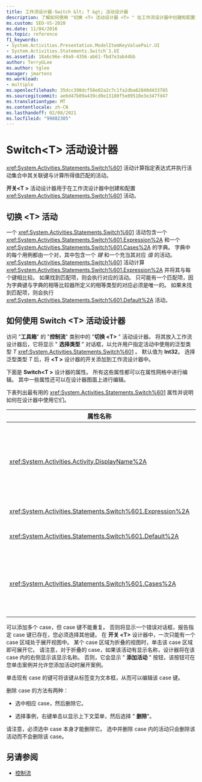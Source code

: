 ```yaml
---
title: 工作流设计器-Switch &lt; T &gt; 活动设计器
description: 了解如何使用 "切换 <T> 活动设计器 <T> " 在工作流设计器中创建和配置交换机活动。
ms.custom: SEO-VS-2020
ms.date: 11/04/2016
ms.topic: reference
f1_keywords:
- System.Activities.Presentation.ModelItemKeyValuePair.UI
- System.Activities.Statements.Switch`1.UI
ms.assetid: 18a6c96e-49a9-4356-ab61-fbd7e3ab44bb
author: TerryGLee
ms.author: tglee
manager: jmartens
ms.workload:
- multiple
ms.openlocfilehash: 35dcc390dcf58e02a2c7c1fa2dba62840d433785
ms.sourcegitcommit: ae6d47b09a439cd0e13180f5e89510e3e347fd47
ms.translationtype: MT
ms.contentlocale: zh-CN
ms.lasthandoff: 02/08/2021
ms.locfileid: "99882305"
---
```

# <a name="switcht-activity-designer"></a>Switch\<T> 活动设计器

<xref:System.Activities.Statements.Switch%601> 活动计算指定表达式并执行活动集合中其关联键与计算所得值匹配的活动。

**开关<T \>** 活动设计器用于在工作流设计器中创建和配置 <xref:System.Activities.Statements.Switch%601> 活动。

## <a name="the-switchtactivity"></a>切换 \<T> 活动

一个 <xref:System.Activities.Statements.Switch%601> 活动包含一个 <xref:System.Activities.Statements.Switch%601.Expression%2A> 和一个 <xref:System.Activities.Statements.Switch%601.Cases%2A> 的字典。 字典中的每个用例都由一个对，其中包含一个 *键* 和一个充当其对应 *值* 的活动。 <xref:System.Activities.Statements.Switch%601> 活动计算 <xref:System.Activities.Statements.Switch%601.Expression%2A> 并将其与每个键相比较。 如果找到匹配项，则会执行对应的活动。 只可能有一个匹配项，因为字典键与字典的相等比较器所定义的相等类型的对应必须是唯一的。 如果未找到匹配项，则会执行 <xref:System.Activities.Statements.Switch%601.Default%2A> 活动。

## <a name="how-to-use-the-switcht-activity-designer"></a>如何使用 Switch \<T> 活动设计器

访问 "**工具箱**" 的 "**控制流**" 类别中的 "**切换 \<T>** " 活动设计器。 将其放入工作流设计器后，它将显示 " **选择类型** " 对话框，以允许用户指定活动中使用的泛型类型 *T* <xref:System.Activities.Statements.Switch%601> 。 默认值为 **Int32**。 选择泛型类型 *T* 后，将 **<T \>** 设计器的开关添加到工作流设计器中。

下面是 **Switch<T \>** 设计器的属性。 所有这些属性都可以在属性网格中进行编辑。 其中一些属性还可以在设计器图面上进行编辑。

下表列出最有用的 <xref:System.Activities.Statements.Switch%601> 属性并说明如何在设计器中使用它们。

|属性名称|必选|使用情况|
|-|--------------|-|
|<xref:System.Activities.Activity.DisplayName%2A>|False|指定 <xref:System.Activities.Statements.Switch%601> 活动设计器的友好名称。 默认值为 Switch<Int32 \> 。 该值可以在 " **属性** " 窗口中编辑，也可以直接在设计器标头中编辑。<br /><br /> 虽然 <xref:System.Activities.Activity.DisplayName%2A> 不是绝对必需的，但最好使用该属性。|
|<xref:System.Activities.Statements.Switch%601.Expression%2A>|True|指定用于与 case 集合中的键进行比较以确定执行哪个 case 的表达式。|
|<xref:System.Activities.Statements.Switch%601.Default%2A>||指定未找到匹配项时执行的活动。 单击设计器上的 " **添加活动** " 按钮，以打开可以删除活动的 **默认** 框。|
|<xref:System.Activities.Statements.Switch%601.Cases%2A>||指定要计算的 case。 若要添加事例，请单击 **交换机 \<T>** 设计器底部的 "**添加新事例**" 按钮。 如果添加开关时所选的泛型类型 \<T> 是 String 或 Enum) ，则按钮将更改为文本框 (组合框。 在 " **case 值** " 框中添加了一个键后，将展开事例区域，并且可以在提示文本 "在此处放置活动" 时删除一个活动以定义该事例的执行逻辑。|

可以添加多个 case，但 case 键不能重复。 否则将显示一个错误对话框，报告指定 case 键已存在，您必须选择其他键。 在 **开关 \<T>** 设计器中，一次只能有一个 case 区域处于展开视图中。 某个 case 区域为折叠的视图时，单击该 case 区域即可展开它。 请注意，对于折叠的 case，如果该活动有显示名称，设计器将在该 case 内的右侧显示该显示名称。 否则，它会显示 " **添加活动** " 按钮，该按钮可在您单击案例并允许您添加活动时展开案例。

单击现有 case 的键可将该键从标签变为文本框，从而可以编辑该 case 键。

删除 case 的方法有两种：

- 选中相应 case，然后删除它。

- 选择事例，右键单击以显示上下文菜单，然后选择 " **删除**"。

请注意，必须选中 case 本身才能删除它。 选中并删除 case 内的活动只会删除该活动而不会删除该 case。

## <a name="see-also"></a>另请参阅

- [控制流](../workflow-designer/control-flow-activity-designers.md)
